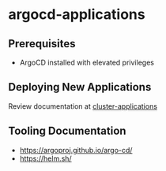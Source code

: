 #  argocd-applications

## Prerequisites
- ArgoCD installed with elevated privileges

## Deploying New Applications
Review documentation at [cluster-applications](cluster-applications/README.md)

## Tooling Documentation
- https://argoproj.github.io/argo-cd/
- https://helm.sh/